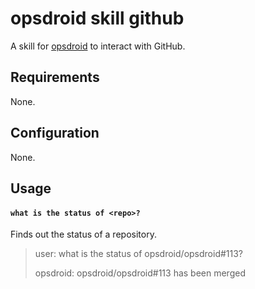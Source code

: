 # opsdroid skill github

A skill for [opsdroid](https://github.com/opsdroid/opsdroid) to interact with GitHub.

## Requirements

None.

## Configuration

None.

## Usage

#### `what is the status of <repo>?`

Finds out the status of a repository.

> user: what is the status of opsdroid/opsdroid#113?
>
> opsdroid: opsdroid/opsdroid#113 has been merged
